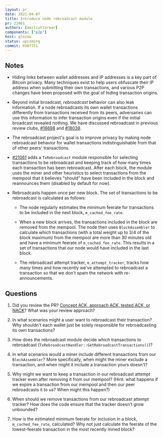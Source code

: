 ```yaml
---
layout: pr
date: 2021-04-07
title: Introduce node rebroadcast module
pr: 21061
authors: [amitiuttarwar]
components: ["p2p"]
host: glozow
status: upcoming
commit: 038f751
---
```


## Notes

* Hiding links between wallet addresses and IP addresses is a key part of
  Bitcoin privacy. Many techniques exist to help users obfuscate their IP
  address when submitting their own transactions, and various P2P changes have
  been proposed with the goal of hiding transaction origins.

* Beyond initial broadcast, _rebroadcast_ behavior can also leak information. If
  a node rebroadcasts its own wallet transactions differently from transactions
  received from its peers, adversaries can use this information to infer
  transaction origins even if the initial broadcast revealed nothing. We have
  discussed rebroadcast in previous review clubs,
  [#16698](https://bitcoincore.reviews/16698) and
  [#18038](https://bitcoincore.reviews/18038).

* The rebroadcast project's goal is to improve privacy by making node
  rebroadcast behavior for wallet transactions indistinguishable from that of
  other peers' transactions.

* [#21061](https://github.com/bitcoin/bitcoin/pull/21061) adds a `TxRebroadcast`
  module responsible for selecting transactions to be rebroadcast and keeping
  track of how many times each transaction has been rebroadcast.  After each
  block, the module uses the miner and other heuristics to select transactions
  from the mempool that it believes "should" have been included in the block and
  reannounces them (disabled by default for now).

* Rebroadcasts happen once per new block. The set of transactions to be
  rebroadcast is calculated as follows:

    - The node regularly estimates the minimum feerate for transactions to be
      included in the next block, `m_cached_fee_rate`.

    - When a new block arrives, the transactions included in the block are
      removed from the mempool. The node then uses `BlockAssembler` to calculate
      which transactions (with a total weight up to 3/4 of the block maximum)
      from the mempool are more than 30 minutes old and have a minimum feerate
      of `m_cached_fee_rate`. This results in a set of transactions that our
      node would have included in the last block.

    - The rebroadcast attempt tracker, `m_attempt_tracker`, tracks how many
      times and how recently we've attempted to rebroadcast a transaction so
      that we don't spam the network with re-announcements.

## Questions

1. Did you review the PR? [Concept ACK, approach ACK, tested ACK, or
   NACK](https://github.com/bitcoin/bitcoin/blob/master/CONTRIBUTING.md#peer-review)?
   What was your review approach?

2. In what scenarios might a user want to rebroadcast their transaction? Why
   shouldn't each wallet just be solely responsible for rebroadcasting its own
   transactions?

3. How does the rebroadcast module decide which transactions to rebroadcast
   (`TxRebroadcastHandler::GetRebroadcastTransactions()`)?

4. In what scenarios would a miner include different transactions from our
   `BlockAssembler`? More specifically, when might the miner exclude a
   transaction, and when might it include a transaction yours doesn't?

5. Why might we want to keep a transaction in our rebroadcast attempt tracker
   even after removing it from our mempool?  (Hint: what happens if we expire a
   transaction from our mempool and then our peer rebroadcasts it to us? When
   might this happen?)

6. When should we remove transactions from our rebroadcast attempt tracker? How
   does the code ensure that the tracker doesn't grow unbounded?

7. How is the estimated minimum feerate for inclusion in a block,
   `m_cached_fee_rate`, calculated? Why not just calculate the feerate of the
   lowest-feerate transaction in the most recently mined block?

<!-- TODO: After meeting, uncomment and add meeting log between the irc tags
## Meeting Log

{% irc %}
{% endirc %}
-->

